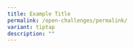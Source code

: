 ```yaml
---
title: Example Title
permalink: /open-challenges/permalink/
variant: tiptap
description: ""
---
```

